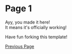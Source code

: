 # Page 1

Ayy, you made it here!<br/>
It means it's officially working!

Have fun forking this template!

<a href="/">Previous Page</a>